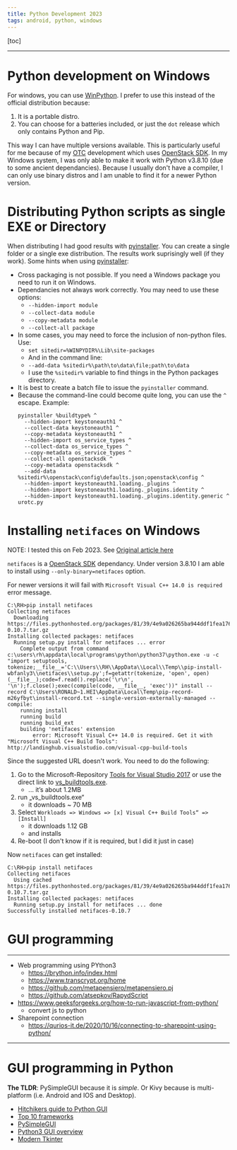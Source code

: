 ```yaml
---
title: Python Development 2023
tags: android, python, windows
---
```

[toc]
***

# Python development on Windows

For windows, you can use [WinPython][winpython].
I prefer to use this instead of the official distribution because:

1. It is a portable distro.
2. You can choose for a batteries included, or just the `dot` release
   which only contains Python and Pip.

This way I can have multiple versions available.  This is particularly
useful for me because of my [OTC][otc] development which uses
[OpenStack SDK][openstacksdk].  In my Windows system, I was only able
to make it work with Python v3.8.10 (due to some ancient dependancies).
Because I usually don't have a compiler, I can only use binary distros
and I am unable to find it for a newer Python version.

# Distributing Python scripts as single EXE or Directory

When distributing I had good results with [pyinstaller][pyinstaller].
You can create a single folder or a single exe distribution.  The
results work suprisingly well (if they work).  Some hints when using
[pyinstaller][pyinstaller]:

- Cross packaging is not possible.  If you need a Windows package
  you need to run it on Windows.
- Dependancies not always work correctly.  You may need to use
  these options:
  - `--hidden-import module`
  - `--collect-data module`
  - `--copy-metadata module`
  - `--collect-all package`
- In some cases, you may need to force the inclusion of non-python
  files.  Use:
  - `set sitedir=%WINPYDIR%\Lib\site-packages`
  - And in the command line:
  - `--add-data %sitedir%\path\to\data\file;path\to\data`
  - I use the `%sitedir%` variable to find things in the Python packages
    directory.
- It is best to create a batch file to issue the `pyinstaller` command.
- Because the command-line could become quite long, you can use the `^`
  escape.  Example:
  ```
  pyinstaller %buildtype% ^
    --hidden-import keystoneauth1 ^
    --collect-data keystoneauth1 ^
    --copy-metadata keystoneauth1 ^
    --hidden-import os_service_types ^
    --collect-data os_service_types ^
    --copy-metadata os_service_types ^
    --collect-all openstacksdk ^
    --copy-metadata openstacksdk ^
    --add-data %sitedir%\openstack\config\defaults.json;openstack\config ^
    --hidden-import keystoneauth1.loading._plugins ^
    --hidden-import keystoneauth1.loading._plugins.identity ^
    --hidden-import keystoneauth1.loading._plugins.identity.generic ^
  urotc.py
  ```

# Installing `netifaces` on Windows

NOTE: I tested this on Feb 2023.  See
[Original article here](https://allones.de/2018/11/05/python-netifaces-installation-microsoft-visual-c-14-0-is-required/)

`netifaces` is a [OpenStack SDK][openstacksdk] dependancy.  Under
version 3.8.10 I am able to install using `--only-binary=netifaces` option.

For newer versions it will fail with `Microsoft Visual C++ 14.0 is required`
error message.

```
C:\RH>pip install netifaces
Collecting netifaces
  Downloading https://files.pythonhosted.org/packages/81/39/4e9a026265ba944ddf1fea176dbb29e0fe50c43717ba4fcf3646d099fe38/netifaces-0.10.7.tar.gz
Installing collected packages: netifaces
  Running setup.py install for netifaces ... error
    Complete output from command c:\users\rh\appdata\local\programs\python\python37\python.exe -u -c "import setuptools, tokenize;__file__='C:\\Users\\RH\\AppData\\Local\\Temp\\pip-install-wbfanly3\\netifaces\\setup.py';f=getattr(tokenize, 'open', open)(__file__);code=f.read().replace('\r\n', '\n');f.close();exec(compile(code, __file__, 'exec'))" install --record C:\Users\RONALD~1.HEI\AppData\Local\Temp\pip-record-m26yfbyt\install-record.txt --single-version-externally-managed --compile:
    running install
    running build
    running build_ext
    building 'netifaces' extension
        error: Microsoft Visual C++ 14.0 is required. Get it with "Microsoft Visual C++ Build Tools": http://landinghub.visualstudio.com/visual-cpp-build-tools
```

Since the suggested URL doesn't work.  You need to do the following:

1. Go to the Microsoft-Repository
   [Tools for Visual Studio 2017](https://visualstudio.microsoft.com/downloads/#build-tools-for-visual-studio-2017)
   or use the direct link to
   [vs_buildtools.exe](https://visualstudio.microsoft.com/thank-you-downloading-visual-studio/?sku=BuildTools&rel=15).
   * ... it’s about 1.2MB
2. run „vs_buildtools.exe“
   * it downloads ~ 70 MB
3. Select `Workloads => Windows => [x] Visual C++ Build Tools“ => [Install]`
   * it downloads 1.12 GB
   * and installs
4. Re-boot (I don't know if it is required, but I did it just in case)

Now `netifaces` can get installed:

```
C:\RH>pip install netifaces
Collecting netifaces
  Using cached https://files.pythonhosted.org/packages/81/39/4e9a026265ba944ddf1fea176dbb29e0fe50c43717ba4fcf3646d099fe38/netifaces-0.10.7.tar.gz
Installing collected packages: netifaces
  Running setup.py install for netifaces ... done
Successfully installed netifaces-0.10.7
```

# GUI programming




***

- Web programming using PYthon3
  - https://brython.info/index.html
  - https://www.transcrypt.org/home
  - https://github.com/metapensiero/metapensiero.pj
  - https://github.com/atsepkov/RapydScript
- https://www.geeksforgeeks.org/how-to-run-javascript-from-python/
  - convert js to python
- Sharepoint connection
  - https://qurios-it.de/2020/10/16/connecting-to-sharepoint-using-python/


***

# GUI programming in Python

**The TLDR**: PySimpleGUI because it is _simple_.  Or Kivy because is multi-platform (i.e. Android and IOS and Desktop).

- [Hitchikers guide to Python GUI](https://docs.python-guide.org/scenarios/gui/)
- [Top 10 frameworks](https://towardsdatascience.com/top-10-python-gui-frameworks-for-developers-adca32fbe6fc)
- [PySimpleGUI](https://realpython.com/pysimplegui-python/)
- [Python3 GUI overview](https://www.geeksforgeeks.org/python3-gui-application-overview/)
- [Modern Tkinter](https://medium.com/@fareedkhandev/modern-gui-using-tkinter-12da0b983e22)

[otc]: https://open-telekom-cloud.com "Open Telekom Cloud"
[openstacksdk]: https://wiki.openstack.org/wiki/SDKs
[winpython]: https://winpython.github.io/
[pyinstaller]: https://pyinstaller.org/en/stable/
